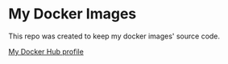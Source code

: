 # My Docker Images

This repo was created to keep my docker images' source code.

[My Docker Hub profile](https://hub.docker.com/u/mateus1997) 
